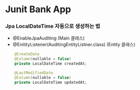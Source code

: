 # Junit Bank App

### Jpa LocalDateTime 자동으로 생성하는 법
- @EnableJpaAuditing (Main 클래스)
- @EnitityListener(AuditingEntityListner.class) (Entity 클래스)
```java
    @CreateDate
    @Column(nullable = false)
    private LocalDateTime createdAt;

    @LastModifiedDate
    @Column(nullable = false)
    private LocalDateTime updatedAt;
```